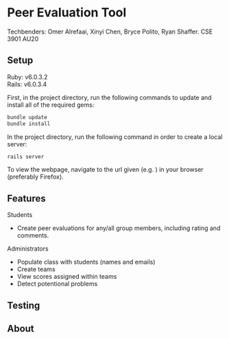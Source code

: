 # Peer Evaluation Tool
Techbenders: Omer Alrefaai, Xinyi Chen, Bryce Polito, Ryan Shaffer. 
CSE 3901 AU20    

## Setup
Ruby: v6.0.3.2   
Rails: v6.0.3.4

First, in the project directory, run the following commands to update and install all of the required gems:

```bash
bundle update
bundle install
```

In the project directory, run the following command in order to create a local server:

```bash
rails server
```

To view the webpage, navigate to the url given (e.g. ) in your browser (preferably Firefox).

## Features
Students
  - Create peer evaluations for any/all group members, including rating and comments.
    
Administrators
  - Populate class with students (names and emails)
  - Create teams
  - View scores assigned within teams
  - Detect potentional problems 
  

## Testing

## About
